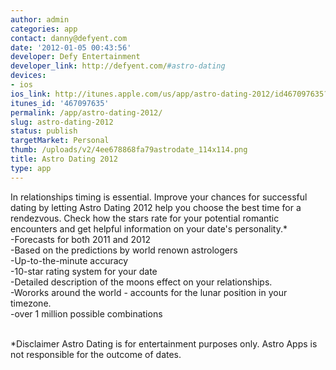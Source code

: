 ```yaml
---
author: admin
categories: app
contact: danny@defyent.com
date: '2012-01-05 00:43:56'
developer: Defy Entertainment
developer_link: http://defyent.com/#astro-dating
devices: 
- ios
ios_link: http://itunes.apple.com/us/app/astro-dating-2012/id467097635?mt=8
itunes_id: '467097635'
permalink: /app/astro-dating-2012/
slug: astro-dating-2012
status: publish
targetMarket: Personal
thumb: /uploads/v2/4ee678868fa79astrodate_114x114.png
title: Astro Dating 2012
type: app
---
```


In relationships timing is essential. Improve your chances for successful dating by letting Astro Dating 2012 help you choose the best time for a rendezvous. Check how the stars rate for your potential romantic encounters and get helpful information on your date's personality.*<br />
-Forecasts for both 2011 and 2012<br />
-Based on the predictions by world renown astrologers<br />
-Up-to-the-minute accuracy<br />
-10-star rating system for your date<br />
-Detailed description of the moons effect on your relationships.<br />
-Wororks around the world - accounts for the lunar position in your timezone.<br />
-over 1 million possible combinations<br /><br />


*Disclaimer Astro Dating is for entertainment purposes only. Astro Apps is not responsible for the outcome of dates.